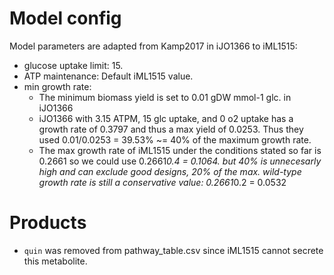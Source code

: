 # Model config
Model parameters are adapted from  Kamp2017 in iJO1366 to iML1515:
- glucose uptake limit: 15.
- ATP maintenance: Default iML1515 value.
- min growth rate:
	- The minimum biomass yield is set to 0.01 gDW mmol-1 glc. in iJO1366
	- iJO1366 with 3.15 ATPM, 15 glc uptake, and 0 o2 uptake has a growth rate of 0.3797 and thus a max yield of 0.0253. Thus they used 0.01/0.0253 = 39.53% ~= 40% of the maximum growth rate.
	- The max growth rate of iML1515 under the conditions stated so far is 0.2661 so we could use 0.2661*0.4 = 0.1064. but 40% is unnecesarly high and can exclude good designs, 20% of the max. wild-type growth rate is still a conservative value: 0.2661*0.2 = 0.0532

# Products
- `quin` was removed from pathway_table.csv since iML1515 cannot secrete this metabolite.
